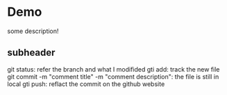 # Demo

some description!

## subheader

git status: refer the branch and what I modifided
gti add: track the new file
git commit -m "comment title" -m "comment description": the file is still in local
gti push: reflact the commit on the github website